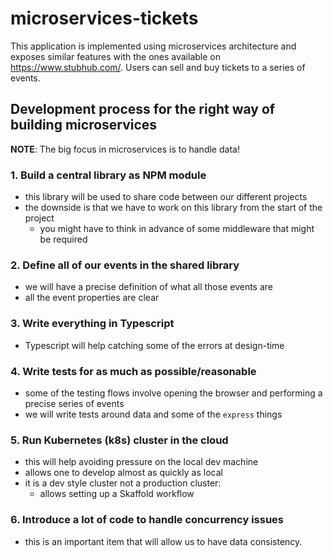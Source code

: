 # microservices-tickets

This application is implemented using microservices architecture and exposes similar features with the ones available on https://www.stubhub.com/. Users can sell and buy tickets to a series of events.


## Development process for the right way of building microservices

**NOTE**: The big focus in microservices is to handle data!

### 1. Build a central library as NPM module

- this library will be used to share code between our different projects
- the downside is that we have to work on this library from the start of the project
	- you might have to think in advance of some middleware that might be required
	
### 2. Define all of our events in the shared library

- we will have a precise definition of what all those events are
- all the event properties are clear

### 3. Write everything in Typescript

- Typescript will help catching some of the errors at design-time

### 4. Write tests for as much as possible/reasonable

- some of the testing flows involve opening the browser and performing a precise series of events 
- we will write tests around data and some of the `express` things

### 5. Run Kubernetes (k8s) cluster in the cloud

- this will help avoiding pressure on the local dev machine
- allows one to develop almost as quickly as local
- it is a dev style cluster not a production cluster:
	- allows setting up a Skaffold workflow

### 6. Introduce a lot of code to handle concurrency issues

- this is an important item that will allow us to have data consistency.

